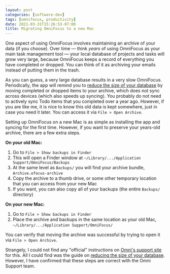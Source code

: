 ```yaml
---
layout: post
categories: [software-dev]
tags: [omnifocus, productivity]
date: 2021-03-31T15:26:53-07:00
title: Migrating OmniFocus to a new Mac
---
```


One aspect of using OmniFocus involves maintaining an archive of your data (if you choose). Over time &mdash; think *years* of using OmniFocus as your main task management tool &mdash; your local database of projects and tasks will grow very large, because OmniFocus keeps a record of everything you have completed or dropped. You can think of it as archiving your emails instead of putting them in the trash.

<!--excerpt-->

As you can guess, a very large database results in a very slow OmniFocus. Periodically, the app will remind you to [reduce the size of your database](https://support.omnigroup.com/reduce-size-omnifocus-database/) by moving completed or dropped items to your archive, which does not sync across devices (which also speeds up syncing). You probably do not need to actively sync Todo items that you completed over a year ago. However, if you are like me, it is nice to know this old data is kept somewhere, just in case you need it later. You can access it via `File > Open Archive`.

Setting up OmniFocus on a new Mac is as simple as installing the app and syncing for the first time. However, if you want to preserve your years-old archive, there are a few extra steps. 

**On your old Mac:**

1. Go to `File > Show backups in Finder` 
1. This will open a Finder window at `~/Library/.../Application Support/OmniFocus/Backups`
1. At the same level as `Backups/` you will find your archive bundle, `Archive.ofocus-archive`
1. Copy the archive to a thumb drive, or some other temporary location that you can access from your new Mac
1. If you want, you can also copy all of your backups (the entire `Backups/` directory)

**On your new Mac:**

1. Go to `File > Show backups in Finder`
1. Place the archive and backups in the same location as your old Mac, `~/Library/.../Application Support/OmniFocus/`

You can verify that moving the archive was successful by trying to open it via `File > Open Archive`.

Strangely, I could not find any "official" instructions on [Omni's support site](https://support.omnigroup.com) for this. All I could find was the guide on [reducing the size of your database](https://support.omnigroup.com/reduce-size-omnifocus-database/). However, I have confirmed that these steps are correct with the Omni Support team. 
